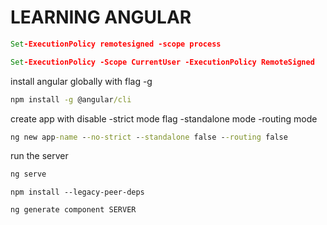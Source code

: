 # LEARNING ANGULAR

```cmd
Set-ExecutionPolicy remotesigned -scope process
```

```cmd
Set-ExecutionPolicy -Scope CurrentUser -ExecutionPolicy RemoteSigned
```

install angular globally with flag -g

```cmd
npm install -g @angular/cli
```

create app with disable
-strict mode flag
-standalone mode
-routing mode

```cmd
ng new app-name --no-strict --standalone false --routing false
```

run the server

```cmd
ng serve
```

```npm
npm install --legacy-peer-deps
```

```cmd
ng generate component SERVER
```
